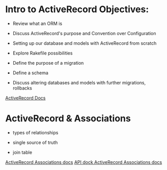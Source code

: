 # Intro to ActiveRecord Objectives:

- Review what an ORM is

- Discuss ActiveRecord's purpose and Convention over Configuration

- Setting up our database and models with ActiveRecord from scratch

- Explore Rakefile possibilities

- Define the purpose of a migration

- Define a schema

- Discuss altering databases and models with further migrations, rollbacks

[ActiveRecord Docs](https://guides.rubyonrails.org/active_record_basics.html)

# ActiveRecord & Associations

- types of relationships

- single source of truth

- join table

[ActiveRecord Associations docs](https://guides.rubyonrails.org/association_basics.html)
[API dock ActiveRecord Associations docs](https://apidock.com/rails/ActiveRecord/Associations/ClassMethods)